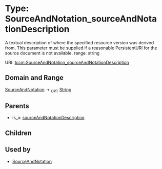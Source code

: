 
# Type: SourceAndNotation_sourceAndNotationDescription


A textual description of where the specified resource version was derived from. This parameter
must be supplied if a reasonable PersistentURI for the source document is not available.
range: string

URI: [tccm:SourceAndNotation_sourceAndNotationDescription](https://hotecosystem.org/tccm/SourceAndNotation_sourceAndNotationDescription)


## Domain and Range

[SourceAndNotation](SourceAndNotation.md) ->  <sub>OPT</sub> [String](types/String.md)

## Parents

 *  is_a: [sourceAndNotationDescription](sourceAndNotationDescription.md)

## Children


## Used by

 * [SourceAndNotation](SourceAndNotation.md)

